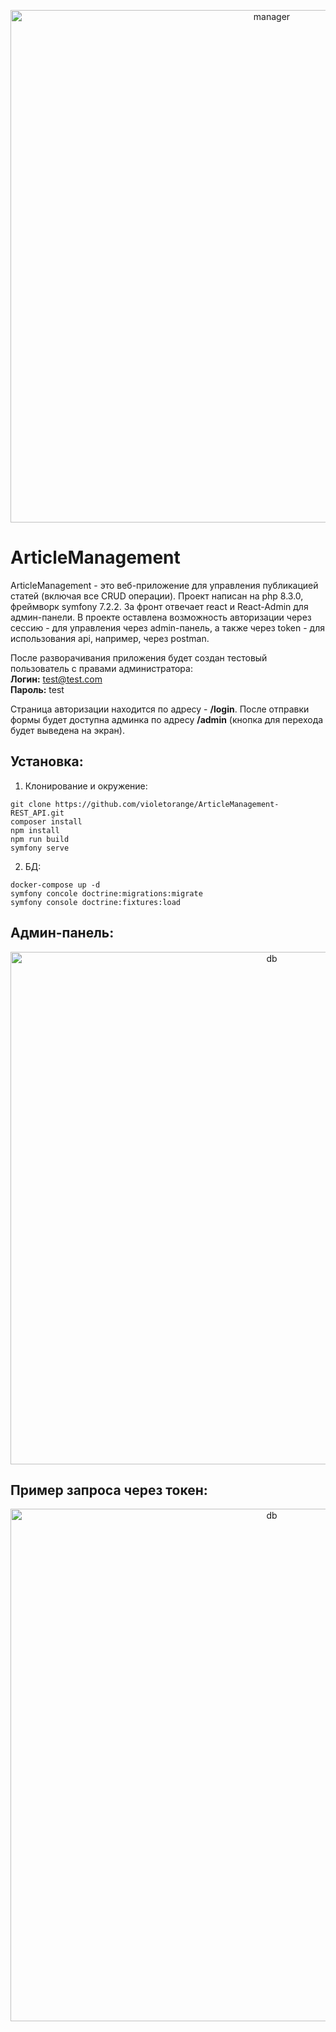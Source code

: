 <p align="center">
 <img width="820px" src="https://drive.google.com/uc?export=view&id=1Zl1CFGzInohz8JDtLGAEWBX6s1oA-kod" alt="manager"/>
</p>

# ArticleManagement
ArticleManagement - это веб-приложение для управления публикацией статей (включая все CRUD операции). Проект написан на php 8.3.0, фреймворк symfony 7.2.2. За фронт отвечает react и React-Admin для админ-панели.
В проекте оставлена возможность авторизации через сессию - для управления через admin-панель, а также через token - для использования api, например, через postman.

После разворачивания приложения будет создан тестовый пользователь с правами администратора:<br>
**Логин:** test@test.com<br>
**Пароль:** test

Страница авторизации находится по адресу - **/login**. После отправки формы будет доступна админка по адресу **/admin** (кнопка для перехода будет выведена на экран).

## Установка:
1. Клонирование и окружение:
```
git clone https://github.com/violetorange/ArticleManagement-REST_API.git
composer install
npm install
npm run build
symfony serve
```
2. БД:
```
docker-compose up -d
symfony concole doctrine:migrations:migrate
symfony console doctrine:fixtures:load
```

## Админ-панель:

<p align="center">
 <img width="820px" src="https://drive.google.com/uc?export=view&id=1DmP8kaZx5xH_JFAdZKmyMBCYAsaBkoGl" alt="db"/>
</p>

## Пример запроса через токен:

<p align="center">
 <img width="820px" src="https://drive.google.com/uc?export=view&id=1nucnG--BepSJmXQIohwjkUAxgviDzkCY" alt="db"/>
</p>
